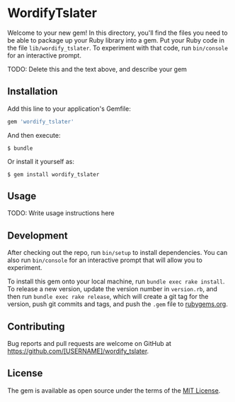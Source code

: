 # WordifyTslater

Welcome to your new gem! In this directory, you'll find the files you need to be able to package up your Ruby library into a gem. Put your Ruby code in the file `lib/wordify_tslater`. To experiment with that code, run `bin/console` for an interactive prompt.

TODO: Delete this and the text above, and describe your gem

## Installation

Add this line to your application's Gemfile:

```ruby
gem 'wordify_tslater'
```

And then execute:

    $ bundle

Or install it yourself as:

    $ gem install wordify_tslater

## Usage

TODO: Write usage instructions here

## Development

After checking out the repo, run `bin/setup` to install dependencies. You can also run `bin/console` for an interactive prompt that will allow you to experiment.

To install this gem onto your local machine, run `bundle exec rake install`. To release a new version, update the version number in `version.rb`, and then run `bundle exec rake release`, which will create a git tag for the version, push git commits and tags, and push the `.gem` file to [rubygems.org](https://rubygems.org).

## Contributing

Bug reports and pull requests are welcome on GitHub at https://github.com/[USERNAME]/wordify_tslater.


## License

The gem is available as open source under the terms of the [MIT License](http://opensource.org/licenses/MIT).

